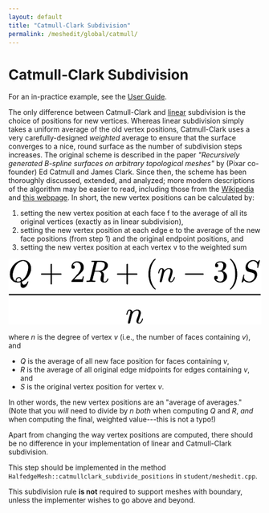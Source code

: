 ```yaml
---
layout: default
title: "Catmull-Clark Subdivision"
permalink: /meshedit/global/catmull/
---
```


# Catmull-Clark Subdivision

For an in-practice example, see the [User Guide](/Cardinal3D/guide/model).

The only difference between Catmull-Clark and [linear](../linear) subdivision is the choice of positions for new vertices. Whereas linear subdivision simply takes a uniform average of the old vertex positions, Catmull-Clark uses a very carefully-designed _weighted_ average to ensure that the surface converges to a nice, round surface as the number of subdivision steps increases. The original scheme is described in the paper _"Recursively generated B-spline surfaces on arbitrary topological meshes"_ by (Pixar co-founder) Ed Catmull and James Clark. Since then, the scheme has been thoroughly discussed, extended, and analyzed; more modern descriptions of the algorithm may be easier to read, including those from the [Wikipedia](https://en.wikipedia.org/wiki/Catmull-Clark_subdivision_surface) and [this webpage](http://www.rorydriscoll.com/2008/08/01/catmull-clark-subdivision-the-basics/). In short, the new vertex positions can be calculated by:

1.  setting the new vertex position at each face f to the average of all its original vertices (exactly as in linear subdivision),
2.  setting the new vertex position at each edge e to the average of the new face positions (from step 1) and the original endpoint positions, and
3.  setting the new vertex position at each vertex v to the weighted sum 

![catmull clark positions](catmull_clark_positions.png)

where _n_ is the degree of vertex _v_ (i.e., the number of faces containing _v_), and

*   _Q_ is the average of all new face position for faces containing _v_,
*   _R_ is the average of all original edge midpoints for edges containing _v_, and
*   _S_ is the original vertex position for vertex _v_.

In other words, the new vertex positions are an "average of averages." (Note that you _will_ need to divide by _n_ _both_ when computing _Q_ and _R_, _and_ when computing the final, weighted value---this is not a typo!)

Apart from changing the way vertex positions are computed, there should be no difference in your implementation of linear and Catmull-Clark subdivision.

This step should be implemented in the method `HalfedgeMesh::catmullclark_subdivide_positions` in `student/meshedit.cpp`.

This subdivision rule **is not** required to support meshes with boundary, unless the implementer wishes to go above and beyond.
